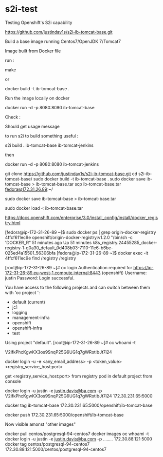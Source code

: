 # s2i-test
Testing Openshift's S2i capability

https://github.com/justindav1s/s2i-ib-tomcat-base.git

Build a base image running Centos7/OpenJDK 7/Tomcat7

Image built from Docker file

run :

make

or

docker build -t ib-tomcat-base .

Run the image locally on docker


docker run -d -p 8080:8080 ib-tomcat-base

Check :

Should get usage message

to run s2i to build something useful :

s2i build . ib-tomcat-base ib-tomcat-jenkins

then

docker run -d -p 8080:8080 ib-tomcat-jenkins

git clone https://github.com/justindav1s/s2i-ib-tomcat-base.git
cd s2i-ib-tomcat-base/
sudo docker build -t ib-tomcat-base .
sudo docker save ib-tomcat-base > ib-tomcat-base.tar
scp ib-tomcat-base.tar fedora@172.31.26.89:~/

sudo docker save ib-tomcat-base > ib-tomcat-base.tar

sudo docker load < ib-tomcat-base.tar

https://docs.openshift.com/enterprise/3.0/install_config/install/docker_registry.html

[fedora@ip-172-31-26-89 ~]$ sudo docker ps | grep origin-docker-registry
4ffcf611ec9e        openshift/origin-docker-registry:v1.2.0 "/bin/sh -c 'DOCKER_R"   51 minutes ago      Up 51 minutes                           k8s_registry.24455285_docker-registry-1-g0a30_default_0d408b03-7110-11e6-b6be-025ed4a15501_56306bfa
[fedora@ip-172-31-26-89 ~]$ docker exec -it 4ffcf611ec9e find /registry
/registry


[root@ip-172-31-26-89 ~]# oc login
Authentication required for https://ip-172-31-26-89.eu-west-1.compute.internal:8443 (openshift)
Username: justin
Password:
Login successful.

You have access to the following projects and can switch between them with 'oc project <projectname>':

  * default (current)
  * jc1
  * logging
  * management-infra
  * openshift
  * openshift-infra
  * test

Using project "default".
[root@ip-172-31-26-89 ~]# oc whoami -t

V2ifkPhcKgwKX3os9SnqP25G9UG1q7gWRotIbJt7i24


docker login -u <username> -e <any_email_address> -p <token_value> <registry_service_host:port>

get <registry_service_host:port> from registry pod in default project from console

docker login -u justin -e justin.davis@ba.com -p V2ifkPhcKgwKX3os9SnqP25G9UG1q7gWRotIbJt7i24 172.30.231.65:5000

docker tag ib-tomcat-base 172.30.231.65:5000/openshift/ib-tomcat-base

docker push 172.30.231.65:5000/openshift/ib-tomcat-base

Now visible amonst "other images"


docker pull centos/postgresql-94-centos7
docker images
oc whoami -t
docker login -u justin -e justin.davis@ba.com -p ........ 172.30.88.121:5000
docker tag centos/postgresql-94-centos7 172.30.88.121:5000/centos/postgresql-94-centos7